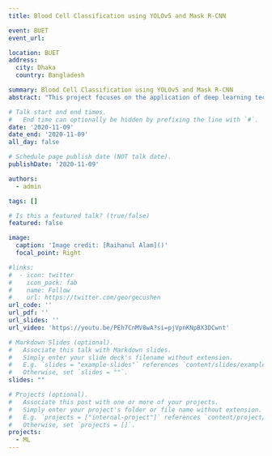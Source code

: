 ```yaml
---
title: Blood Cell Classification using YOLOv5 and Mask R-CNN

event: BUET
event_url: 

location: BUET
address:
  city: Dhaka
  country: Bangladesh

summary: Blood Cell Classification using YOLOv5 and Mask R-CNN
abstract: "This project focuses on the application of deep learning techniques for automated blood cell classification. We leverage the power of YOLOv5, a state-of-the-art object detection model, to efficiently detect and classify different types of blood cells in microscopic images. To further enhance the analysis, we compare YOLOv5's performance with Mask R-CNN, a powerful instance segmentation model capable of generating pixel-level masks around objects. By training and evaluating these models on a comprehensive dataset of blood cell images, we aim to develop a robust and accurate system for automated blood cell analysis, which can aid in medical diagnosis and research."

# Talk start and end times.
#   End time can optionally be hidden by prefixing the line with `#`.
date: '2020-11-09'
date_end: '2020-11-09'
all_day: false

# Schedule page publish date (NOT talk date).
publishDate: '2020-11-09'

authors:
  - admin

tags: []

# Is this a featured talk? (true/false)
featured: false

image:
  caption: 'Image credit: [Raihanul Alam]()'
  focal_point: Right

#links:
#  - icon: twitter
#    icon_pack: fab
#    name: Follow
#    url: https://twitter.com/georgecushen
url_code: ''
url_pdf: ''
url_slides: ''
url_video: 'https://youtu.be/PEh7CnMV8wA?si=pjVpnKNpBX3DCwnt'

# Markdown Slides (optional).
#   Associate this talk with Markdown slides.
#   Simply enter your slide deck's filename without extension.
#   E.g. `slides = "example-slides"` references `content/slides/example-slides.md`.
#   Otherwise, set `slides = ""`.
slides: ""

# Projects (optional).
#   Associate this post with one or more of your projects.
#   Simply enter your project's folder or file name without extension.
#   E.g. `projects = ["internal-project"]` references `content/project/deep-learning/index.md`.
#   Otherwise, set `projects = []`.
projects:
  - ML
---
```

